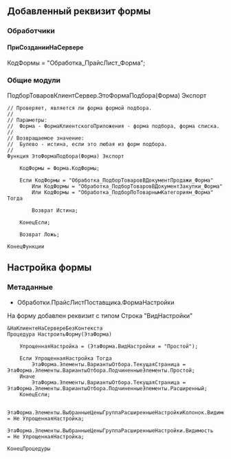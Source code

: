 ## Добавленный реквизит формы

### Обработчики

#### ПриСозданииНаСервере

КодФормы = "Обработка_ПрайсЛист_Форма";

### Общие модули

ПодборТоваровКлиентСервер.ЭтоФормаПодбора(Форма) Экспорт

``` bsl
// Проверяет, является ли форма формой подбора.
//
// Параметры:
//	Форма - ФормаКлиентскогоПриложения - форма подбора, форма списка.
//
// Возвращаемое значение:
//	Булево - истина, если это любая из форм подбора.
//
Функция ЭтоФормаПодбора(Форма) Экспорт
	
	КодФормы = Форма.КодФормы;
	
	Если КодФормы = "Обработка_ПодборТоваровВДокументПродажи_Форма"
		Или КодФормы = "Обработка_ПодборТоваровВДокументЗакупки_Форма" 
		Или КодФормы = "Обработка_ПодборПоТоварнымКатегориям_Форма" Тогда
		
		Возврат Истина;
		
	КонецЕсли;
	
	Возврат Ложь;
	
КонецФункции

```

## Настройка формы 

### Метаданные 

 - Обработки.ПрайсЛистПоставщика.ФормаНастройки
  
На форму добавлен реквизит с типом Строка "ВидНастройки"
 

``` bsl
&НаКлиентеНаСервереБезКонтекста
Процедура НастроитьФорму(ЭтаФорма)
	
	УпрощеннаяНастройка = (ЭтаФорма.ВидНастройки = "Простой");
	
	Если УпрощеннаяНастройка Тогда
		ЭтаФорма.Элементы.ВариантыОтбора.ТекущаяСтраница = ЭтаФорма.Элементы.ВариантыОтбора.ПодчиненныеЭлементы.Простой;
	Иначе
		ЭтаФорма.Элементы.ВариантыОтбора.ТекущаяСтраница = ЭтаФорма.Элементы.ВариантыОтбора.ПодчиненныеЭлементы.Расширенный;
	КонецЕсли;
	
	ЭтаФорма.Элементы.ВыбранныеЦеныГруппаРасширенныеНастройкиКолонок.Видимость = Не УпрощеннаяНастройка;
	ЭтаФорма.Элементы.ВыбранныеЦеныГруппаРасширенныеНастройки.Видимость        = Не УпрощеннаяНастройка;
	
КонецПроцедуры
```